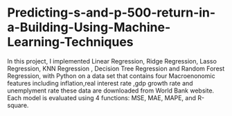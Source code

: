 # Predicting-s-and-p-500-return-in-a-Building-Using-Machine-Learning-Techniques
In this project, I implemented Linear Regression, Ridge Regression, Lasso Regression, KNN Regression , Decision Tree Regression and Random Forest Regression,   with Python on a data set that contains four Macroenonomic features including inflation,real interest rate ,gdp growth rate and unemplyment rate these data are downloaded from World Bank website. Each model is evaluated using 4 functions: MSE, MAE, MAPE, and R-square.
